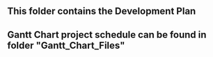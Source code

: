 ## This folder contains the Development Plan
## Gantt Chart project schedule can be found in folder "Gantt_Chart_Files"

